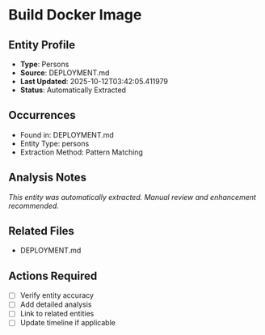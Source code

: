 # Build Docker Image

## Entity Profile
- **Type**: Persons
- **Source**: DEPLOYMENT.md
- **Last Updated**: 2025-10-12T03:42:05.411979
- **Status**: Automatically Extracted

## Occurrences
- Found in: DEPLOYMENT.md
- Entity Type: persons
- Extraction Method: Pattern Matching

## Analysis Notes
*This entity was automatically extracted. Manual review and enhancement recommended.*

## Related Files
- DEPLOYMENT.md

## Actions Required
- [ ] Verify entity accuracy
- [ ] Add detailed analysis
- [ ] Link to related entities
- [ ] Update timeline if applicable
